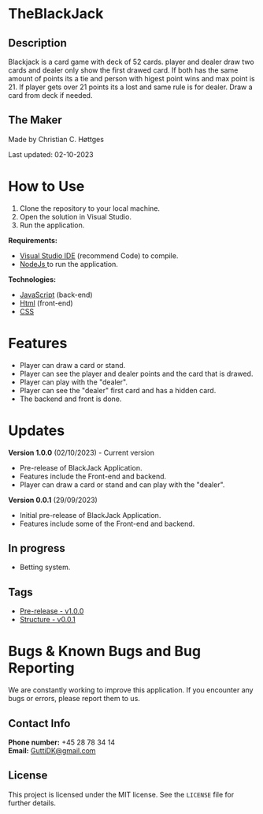 # TheBlackJack

## Description

Blackjack is a card game with deck of 52 cards. player and dealer draw two cards and dealer only show the first drawed card. If both has the same amount of points its a tie and person with higest point wins and max point is 21. If player gets over 21 points its a lost and same rule is for dealer. Draw a card from deck if needed.

## The Maker
Made by Christian C. Høttges

Last updated: 02-10-2023

# How to Use

1. Clone the repository to your local machine.
2. Open the solution in Visual Studio.
3. Run the application.

**Requirements:**

* <a href="https://code.visualstudio.com/" target="_blank">Visual Studio IDE</a> (recommend Code) to compile.
* <a href="https://nodejs.org/en/"> NodeJs </a> to run the application.

**Technologies:** 
* <a href="https://www.javascript.com/" target="_blank">JavaScript</a> (back-end)
* <a href="https://html.com/" target="_blank">Html</a> (front-end)
* <a href="https://www.w3schools.com/css/" target="_blank">CSS</a>

# Features
- Player can draw a card or stand.
- Player can see the player and dealer points and the card that is drawed.
- Player can play with the "dealer".
- Player can see the "dealer" first card and has a hidden card.
- The backend and front is done.

# Updates

**Version 1.0.0** (02/10/2023) - Current version
- Pre-release of BlackJack Application.
- Features include the Front-end and backend.
- Player can draw a card or stand and can play with the "dealer".


**Version 0.0.1** (29/09/2023)
- Initial pre-release of BlackJack Application.
- Features include some of the Front-end and backend.

## In progress
- Betting system.

## Tags
- <a href="https://github.com/GuttiDK/JavaScriptGym/releases/tag/version-1.0.0">Pre-release - v1.0.0</a>
- <a href="https://github.com/GuttiDK/JavaScriptGym/releases/tag/version-0.0.1">Structure - v0.0.1</a>

# Bugs & Known Bugs and Bug Reporting
We are constantly working to improve this application. If you encounter any bugs or errors, please report them to us.

## Contact Info
**Phone number:** +45 28 78 34 14  
**Email:** [GuttiDK@gmail.com](mailto:GuttiDK@gmail.com)

## License
This project is licensed under the MIT license. See the `LICENSE` file for further details.
